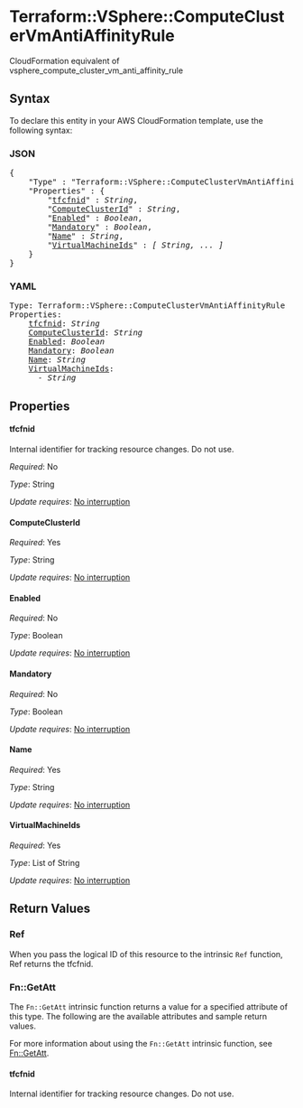 # Terraform::VSphere::ComputeClusterVmAntiAffinityRule

CloudFormation equivalent of vsphere_compute_cluster_vm_anti_affinity_rule

## Syntax

To declare this entity in your AWS CloudFormation template, use the following syntax:

### JSON

<pre>
{
    "Type" : "Terraform::VSphere::ComputeClusterVmAntiAffinityRule",
    "Properties" : {
        "<a href="#tfcfnid" title="tfcfnid">tfcfnid</a>" : <i>String</i>,
        "<a href="#computeclusterid" title="ComputeClusterId">ComputeClusterId</a>" : <i>String</i>,
        "<a href="#enabled" title="Enabled">Enabled</a>" : <i>Boolean</i>,
        "<a href="#mandatory" title="Mandatory">Mandatory</a>" : <i>Boolean</i>,
        "<a href="#name" title="Name">Name</a>" : <i>String</i>,
        "<a href="#virtualmachineids" title="VirtualMachineIds">VirtualMachineIds</a>" : <i>[ String, ... ]</i>
    }
}
</pre>

### YAML

<pre>
Type: Terraform::VSphere::ComputeClusterVmAntiAffinityRule
Properties:
    <a href="#tfcfnid" title="tfcfnid">tfcfnid</a>: <i>String</i>
    <a href="#computeclusterid" title="ComputeClusterId">ComputeClusterId</a>: <i>String</i>
    <a href="#enabled" title="Enabled">Enabled</a>: <i>Boolean</i>
    <a href="#mandatory" title="Mandatory">Mandatory</a>: <i>Boolean</i>
    <a href="#name" title="Name">Name</a>: <i>String</i>
    <a href="#virtualmachineids" title="VirtualMachineIds">VirtualMachineIds</a>: <i>
      - String</i>
</pre>

## Properties

#### tfcfnid

Internal identifier for tracking resource changes. Do not use.

_Required_: No

_Type_: String

_Update requires_: [No interruption](https://docs.aws.amazon.com/AWSCloudFormation/latest/UserGuide/using-cfn-updating-stacks-update-behaviors.html#update-no-interrupt)

#### ComputeClusterId

_Required_: Yes

_Type_: String

_Update requires_: [No interruption](https://docs.aws.amazon.com/AWSCloudFormation/latest/UserGuide/using-cfn-updating-stacks-update-behaviors.html#update-no-interrupt)

#### Enabled

_Required_: No

_Type_: Boolean

_Update requires_: [No interruption](https://docs.aws.amazon.com/AWSCloudFormation/latest/UserGuide/using-cfn-updating-stacks-update-behaviors.html#update-no-interrupt)

#### Mandatory

_Required_: No

_Type_: Boolean

_Update requires_: [No interruption](https://docs.aws.amazon.com/AWSCloudFormation/latest/UserGuide/using-cfn-updating-stacks-update-behaviors.html#update-no-interrupt)

#### Name

_Required_: Yes

_Type_: String

_Update requires_: [No interruption](https://docs.aws.amazon.com/AWSCloudFormation/latest/UserGuide/using-cfn-updating-stacks-update-behaviors.html#update-no-interrupt)

#### VirtualMachineIds

_Required_: Yes

_Type_: List of String

_Update requires_: [No interruption](https://docs.aws.amazon.com/AWSCloudFormation/latest/UserGuide/using-cfn-updating-stacks-update-behaviors.html#update-no-interrupt)

## Return Values

### Ref

When you pass the logical ID of this resource to the intrinsic `Ref` function, Ref returns the tfcfnid.

### Fn::GetAtt

The `Fn::GetAtt` intrinsic function returns a value for a specified attribute of this type. The following are the available attributes and sample return values.

For more information about using the `Fn::GetAtt` intrinsic function, see [Fn::GetAtt](https://docs.aws.amazon.com/AWSCloudFormation/latest/UserGuide/intrinsic-function-reference-getatt.html).

#### tfcfnid

Internal identifier for tracking resource changes. Do not use.

